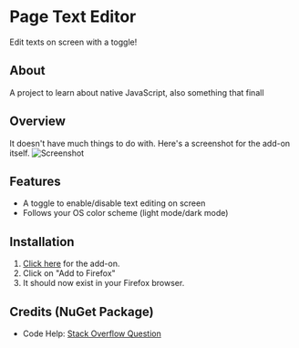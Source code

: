 # Page Text Editor
Edit texts on screen with a toggle!

## About
A project to learn about native JavaScript, also something that finall

## Overview
It doesn't have much things to do with. Here's a screenshot for the add-on itself.
![Screenshot](https://i.imgur.com/EUYjIQY.jpg)

## Features
- A toggle to enable/disable text editing on screen
- Follows your OS color scheme (light mode/dark mode)

## Installation
1. [Click here](https://addons.mozilla.org/firefox/addon/page-text-editor/) for the add-on.
2. Click on "Add to Firefox"
3. It should now exist in your Firefox browser.

## Credits (NuGet Package)
 - Code Help: [Stack Overflow Question](https://stackoverflow.com/questions/70815943/how-do-i-keep-the-checkbox-state-for-firefox-add-on-popup)
